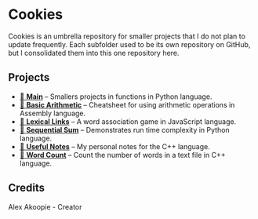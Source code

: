 # Cookies

Cookies is an umbrella repository for smaller projects that I do not plan to update frequently. Each subfolder used to be its own repository on GitHub, but I consolidated them into this one repository here.

## Projects

- [📁 **Main**](/~Main/) – Smallers projects in functions in Python language.
- [📁 **Basic Arithmetic**](/Basic-Arithmetic/) – Cheatsheet for using arithmetic operations in Assembly language.
- [📁 **Lexical Links**](/Lexical-Links/) – A word association game in JavaScript language.
- [📁 **Sequential Sum**](/Sequential-Sum/) – Demonstrates run time complexity in Python language.
- [📁 **Useful Notes**](/Useful-Notes/) – My personal notes for the C++ language.
- [📁 **Word Count**](/Word-Count/) – Count the number of words in a text file in C++ language.

## Credits

Alex Akoopie - Creator
